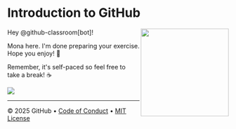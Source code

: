 # Introduction to GitHub

<img src="https://octodex.github.com/images/Professortocat_v2.png" align="right" height="200px" />

Hey @github-classroom[bot]!

Mona here. I'm done preparing your exercise. Hope you enjoy! 💚

Remember, it's self-paced so feel free to take a break! ☕️

[![](https://img.shields.io/badge/Go%20to%20Exercise-%E2%86%92-1f883d?style=for-the-badge&logo=github&labelColor=197935)](https://github.com/ssciwr-courses/scientific-software-development-github-learning-lab-introduction-to-github-1/issues/1)

---

&copy; 2025 GitHub &bull; [Code of Conduct](https://www.contributor-covenant.org/version/2/1/code_of_conduct/code_of_conduct.md) &bull; [MIT License](https://gh.io/mit)

